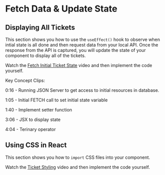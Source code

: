 # Fetch Data &amp; Update State

## Displaying All Tickets

This section shows you how to use the `useEffect()` hook to observe when intial state is all done and then request data from your local API. Once the response from the API is captured, you will update the state of your component to display all of the tickets.

Watch the [Fetch Initial Ticket State](https://watch.screencastify.com/v/F4ZpSuhaPCLwoJDOdyk8) video and then implement the code yourself.

Key Concept Clips:

0:16 - Running JSON Server to get access to initial resources in database.

1:05 - Initial FETCH call to set initial state variable

1:40 - Implement setter function

3:06 - JSX to display state

4:04 - Terinary operator

## Using CSS in React

This section shows you how to `import` CSS files into your component.

Watch the [Ticket Styling](https://watch.screencastify.com/v/C9ooO9RYkoIzzhj90kqx) video and then implement the code yourself.
